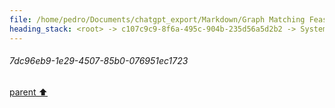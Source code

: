 ```yaml
---
file: /home/pedro/Documents/chatgpt_export/Markdown/Graph Matching Feasibility Explanation.md
heading_stack: <root> -> c107c9c9-8f6a-495c-904b-235d56a5d2b2 -> System -> 201c3e31-2aa4-4889-bf9a-7b2f47a7b304 -> System -> aaa251a3-5cb0-4526-a1ed-39cc659d7cc2 -> User -> 77b07057-503b-4e8f-bac8-e1a6de24738f -> Assistant -> Syntactic Feasibility -> Semantic Feasibility -> aaa2c26f-c4b8-4e51-8df5-fd93d6377e9e -> User -> 5103b6c1-bfb8-4864-8c23-7d1455a6a36d -> Assistant -> d1235c26-f990-48c6-b489-d93d840c3431 -> Assistant -> 4f565871-050f-49dd-955b-dc794660f886 -> Tool -> 217fd290-3683-4577-a0a6-24d240457cfa -> Assistant -> 0232b550-a655-4b35-8e31-c171ada0f0bf -> Assistant -> d05aeb1d-fff5-4a2d-b95c-62aaddffda84 -> Tool -> 0b721f7f-a563-4fc4-bf0d-f93aacf247ad -> Assistant -> aaa26d09-2862-438e-99fc-b8ef51118c85 -> User -> 441f8e72-1a9c-4a00-bfaa-d30af1944b7d -> Assistant -> 50a33b96-9d9e-4443-a492-ea52fddbc682 -> Tool -> 084ffc2f-44fa-41e3-8782-3d9f8082cce3 -> Assistant -> 1c3be440-f440-4784-bc72-3ef0a05652f4 -> Assistant -> 0200c5cc-1090-471b-b728-1612c277c842 -> Tool -> 442684e0-47ab-42e8-89ec-54cc27548406 -> Assistant -> aaa24f21-414c-47f2-9b1d-d21197b1485d -> User -> 22f5e08c-b176-4271-b266-d5c29f0b6404 -> Assistant -> d28737e7-592d-4e2c-b9c1-fea61857bd0a -> Tool -> 0e518b1b-6e4c-48c1-8f85-ba182c28d96c -> Assistant -> aaa2b5ca-405c-4bf1-94d6-68b5a6686a42 -> User -> 328f6c26-c8fd-481d-bebb-80538ccdbd0f -> Assistant -> 6bb04d2a-a6ba-433d-b080-cbc3334d0b4c -> Assistant -> b074937f-4d77-445c-83e5-7d98c9caddd5 -> Tool -> 884cc36d-f158-459c-8676-a2d56276e92d -> Assistant -> aaa24df0-0802-40ac-9fb2-b0e82d576967 -> User -> 9886a933-0ecc-4e03-be0d-f250c3280075 -> Assistant -> 3a97fb13-c6f8-4eef-8b27-da9dbdbbcbd7 -> Assistant -> aaa23084-16c7-45fb-a567-f27410b7d94b -> User -> 4731bd81-d5a9-4a31-be2d-18cb6e180b90 -> Assistant -> 58217142-ea82-4f5e-8fb2-d8ef954c24f0 -> Assistant -> 2df6caf9-6552-405d-805f-b9afbcaac5fe -> Tool -> d9623937-4983-40c6-922a-b566402a53bb -> Assistant -> 8de705db-295f-44eb-bccd-1060c91efcf7 -> Assistant -> d76667aa-a5ba-48b2-b0c6-5aca6558d366 -> Tool -> 262ccf1b-5370-40f7-994c-e2f3badfadff -> Assistant -> ec0c47f4-7cca-4092-bf31-f724414167c2 -> Assistant -> aaa22f40-d472-4edf-81aa-830bf25dfdf9 -> User -> f333da1c-a914-4935-85ae-54ee1582ecc5 -> Assistant -> ce640441-8da3-4727-9c57-4edb375dddce -> Assistant -> aa906653-873b-4daa-8b1b-7e57d20a0596 -> Tool -> 29c581ca-2300-46ab-b135-0656c78d3c80 -> Assistant -> 2fe5862d-a62f-443b-8df9-3e6ea6ec8daf -> Assistant -> 54d00ea7-5659-4f23-af5b-0dbe9fa967ef -> Tool -> 5122e644-6464-4f53-9ec4-64399a839a6e -> Assistant -> 3f3d0292-1f8d-41b5-a5b9-2929a6d3bd20 -> Assistant -> 133b1c9e-e34b-4305-9672-79daf4112e37 -> Tool -> 168cfb0b-28f8-424a-a8c7-92151f48c0f4 -> Assistant -> aaa2afc6-3cab-4291-aee6-23092e62c401 -> User -> 787edc5b-8d77-4ce7-9024-d673fc84db35 -> Assistant -> 894782ec-8941-4e44-a53d-12df31eb854e -> Tool -> 182f8ff4-d307-402c-a2c0-64775b9fa727 -> Assistant -> 3979e0b5-7d45-4d9f-9c27-e87eff775401 -> Assistant -> 75c52ae5-8201-4870-897a-04c8b455dcd5 -> Tool -> d7ae41e5-0aa5-4669-9230-e0b04dac1f50 -> Assistant -> 58e0f3c3-10d9-42cd-a88d-ad3ed63bf066 -> Assistant -> aa06a397-0dc6-4b75-a056-5d9ff5370dd4 -> Assistant -> aac288b7-e40d-4279-9689-30b90ff59090 -> Tool -> c88fd439-3d33-43e0-a61e-e1ebc9f4966e -> Assistant -> 5d1a1aaa-ec43-4e49-8656-68c0ee8fe017 -> Assistant -> 8d1101ce-08f1-44ef-96af-777b8ac4005c -> Tool -> f4f3aeda-7e16-4026-96c3-e067308ac42f -> Assistant -> b37b6f72-af47-47b0-8b89-8dd311bb5902 -> Assistant -> c1b5f77a-031c-4259-894e-283e9e3ed1bc -> Tool -> 688e4f1c-b524-43d7-a57f-d23e085ef183 -> Assistant -> e15a5981-2b70-43e4-b3bc-32560c3fd53c -> Assistant -> 21b9ab6c-3794-481e-8f65-6c9f6b6fac5d -> Tool -> 702aa37e-5726-4eb9-8615-1eff2973253a -> Assistant -> 1095f158-aced-453d-8f42-324abb41e175 -> Assistant -> a165b566-f6fa-44c8-9645-4b7512300834 -> Tool -> 27ae308e-49f3-4469-abf8-9b718c48401e -> Assistant -> f231f990-ec3d-48cd-95c6-1c6f835e68b1 -> Assistant -> f038ac3d-b405-4c23-b197-383c696d29a1 -> Tool -> e6606446-0a4c-4459-8ea0-b9a3d58c8bd4 -> Assistant -> eeb11294-8dfc-438a-913d-1f6c2cfc863b -> Assistant -> 1c00b6a3-ce6a-4cea-8fcf-4ec7b883e4a7 -> Tool -> c6fba05b-113d-4211-b234-4b968ff3ee49 -> Assistant -> 82f2da97-47d9-4d55-9663-67d58b194f9f -> Assistant -> dafe2c15-0860-4bbb-8411-74293726abe8 -> Tool -> 380153ab-d369-43a3-a13b-2bfbbd9c60fd -> Assistant -> a4fa050c-53aa-4482-9cd1-97b9ed866ebf -> Assistant -> aaa23ff4-6e60-42db-adf4-7277231c588b -> User -> 967411db-16b9-44b9-8c71-4d7b46bc2b9f -> Assistant -> 34fbefc1-ca48-422d-b785-f672c9e9769a -> Tool -> 726fa1ef-6b53-44a1-a01d-1f4c1683a6ae -> Assistant -> 99c7efee-5acc-47e9-aa80-f272b273b5f1 -> Assistant -> c9c30ff7-9547-448c-af0f-6bf572b99a64 -> Tool -> ae180344-abc3-42f3-8106-bb5cfb11d01f -> Assistant -> 0784b03f-19c4-4074-b982-91ef52dae877 -> Assistant -> 62459cc1-1897-4bea-900b-0daf63697c06 -> Tool -> 6c5b069e-b8a5-4e43-be15-51b57c7d4fe1 -> Assistant -> fbcb6897-c661-4a27-9dc2-860df084e451 -> Assistant -> 23d960e2-498f-41e7-8c83-9777a6d35e6a -> Tool -> e62a3e2e-50ad-4ebb-85a2-6016dcda5e9f -> Assistant -> 25c841fa-6563-431e-aeae-91febe269f2c -> Assistant -> 7a7f15cd-ebcc-4be9-9b5b-0b2c89f99c01 -> Tool -> cc158c9c-e240-45d0-b3d9-a462c9b08456 -> Assistant -> aaa22904-04dd-4618-976b-ad06c7f5577e -> User -> 8a014631-ad38-4092-88d2-bc1fdb9609ee -> Assistant -> aaa299f8-d5f0-4835-bb5f-a23a38bcd2ba -> User -> 130adb54-41f7-47c5-9e32-c0af58029875 -> Assistant -> VF2 Algorithm -> Ullmann's Algorithm -> Graph Invariants -> Special Graph Classes -> Heuristics and Approximation -> Parallelism -> Database Filtering -> aaa2d778-f422-49be-be48-b91ed4215527 -> User -> 91386612-c7cb-4cc2-be43-903c1703b0c1 -> Assistant -> 6f9b9c31-e1c7-4e6f-b162-f89f93f2f944 -> Assistant -> daa6475c-fdaa-4896-8628-c0239853538d -> Tool -> b682160d-ea8f-4910-ba17-aa5ddbc2f89d -> Assistant -> ffc94997-5ba2-4def-bc70-0e411112d87e -> Tool -> 7dc96eb9-1e29-4507-85b0-076951ec1723
---
```

###### 7dc96eb9-1e29-4507-85b0-076951ec1723
[parent ⬆️](#ffc94997-5ba2-4def-bc70-0e411112d87e)
